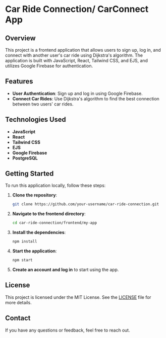 # Car Ride Connection/ CarConnect App

## Overview

This project is a frontend application that allows users to sign up, log in, and connect with another user's car ride using Dijkstra's algorithm. The application is built with JavaScript, React, Tailwind CSS, and EJS, and utilizes Google Firebase for authentication.

## Features

- **User Authentication**: Sign up and log in using Google Firebase.
- **Connect Car Rides**: Use Dijkstra's algorithm to find the best connection between two users' car rides.

## Technologies Used

- **JavaScript**
- **React**
- **Tailwind CSS**
- **EJS**
- **Google Firebase**
- **PostgreSQL**

## Getting Started

To run this application locally, follow these steps:

1. **Clone the repository**:
    ```bash
    git clone https://github.com/your-username/car-ride-connection.git
    ```

2. **Navigate to the frontend directory**:
    ```bash
    cd car-ride-connection/frontend/my-app
    ```

3. **Install the dependencies**:
    ```bash
    npm install
    ```

4. **Start the application**:
    ```bash
    npm start
    ```

5. **Create an account and log in** to start using the app.



## License

This project is licensed under the MIT License. See the [LICENSE](LICENSE) file for more details.

## Contact

If you have any questions or feedback, feel free to reach out.

